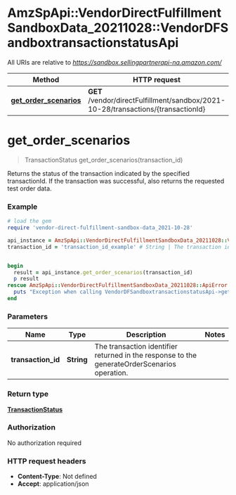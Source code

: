 # AmzSpApi::VendorDirectFulfillmentSandboxData_20211028::VendorDFSandboxtransactionstatusApi

All URIs are relative to *https://sandbox.sellingpartnerapi-na.amazon.com/*

Method | HTTP request | Description
------------- | ------------- | -------------
[**get_order_scenarios**](VendorDFSandboxtransactionstatusApi.md#get_order_scenarios) | **GET** /vendor/directFulfillment/sandbox/2021-10-28/transactions/{transactionId} | 

# **get_order_scenarios**
> TransactionStatus get_order_scenarios(transaction_id)



Returns the status of the transaction indicated by the specified transactionId. If the transaction was successful, also returns the requested test order data.

### Example
```ruby
# load the gem
require 'vendor-direct-fulfillment-sandbox-data_2021-10-28'

api_instance = AmzSpApi::VendorDirectFulfillmentSandboxData_20211028::VendorDFSandboxtransactionstatusApi.new
transaction_id = 'transaction_id_example' # String | The transaction identifier returned in the response to the generateOrderScenarios operation.


begin
  result = api_instance.get_order_scenarios(transaction_id)
  p result
rescue AmzSpApi::VendorDirectFulfillmentSandboxData_20211028::ApiError => e
  puts "Exception when calling VendorDFSandboxtransactionstatusApi->get_order_scenarios: #{e}"
end
```

### Parameters

Name | Type | Description  | Notes
------------- | ------------- | ------------- | -------------
 **transaction_id** | **String**| The transaction identifier returned in the response to the generateOrderScenarios operation. | 

### Return type

[**TransactionStatus**](TransactionStatus.md)

### Authorization

No authorization required

### HTTP request headers

 - **Content-Type**: Not defined
 - **Accept**: application/json



